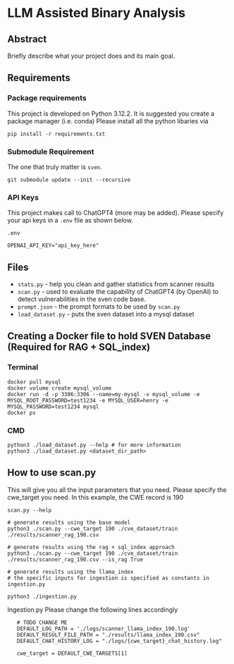 # LLM Assisted Binary Analysis


## Abstract
Briefly describe what your project does and its main goal.

## Requirements

### Package requirements
This project is developed on Python 3.12.2. 
It is suggested you create a package manager (i.e. conda)
Please install all the python libaries via
```
pip install -r requirements.txt
```

### Submodule Requirement
The one that truly matter is `sven`.
```
git submodule update --init --recursive 
```

### API Keys
This project makes call to ChatGPT4 (more may be added). Please specify your api keys in a `.env` file as shown below.

`.env`
```
OPENAI_API_KEY="api_key_here"
```

## Files
- `stats.py` - help you clean and gather statistics from scanner results
- `scan.py` - used to evaluate the capability of ChatGPT4 (by OpenAI) to detect vulnerabilities in the sven code base.
- `prompt.json` - the prompt formats to be used by `scan.py`
- `load_dataset.py` - puts the sven dataset into a mysql dataset

## Creating a Docker file to hold SVEN Database (Required for RAG + SQL_index)
### Terminal
```
docker pull mysql
docker volume create mysql_volume
docker run -d -p 3306:3306 --name=my-mysql -v mysql_volume -e MYSQL_ROOT_PASSWORD=test1234 -e MYSQL_USER=henry -e MYSQL_PASSWORD=test1234 mysql
docker ps
```

### CMD
```
python3 ./load_dataset.py --help # for more information
python3 ./load_dataset.py <dataset_dir_path>
```

## How to use scan.py

This will give you all the input parameters that you need.
Please specify the cwe_target you need. In this example, the CWE record is 190

```
scan.py --help

# generate results using the base model
python3 ./scan.py --cwe_target 190 ./cve_dataset/train ./results/scanner_rag_190.csv

# generate results using the rag + sql_index approach
python3 ./scan.py --cwe_target 190 ./cve_dataset/train ./results/scanner_rag_190.csv --is_rag True

# generate results using the llama_index
# the specific inputs for ingestion is specified as constants in ingestion.py

python3 ./ingestion.py
 ```

 Ingestion.py
 Please change the following lines accordingly
 ```
    # TODO CHANGE ME
    DEFAULT_LOG_PATH = './logs/scanner_llama_index_190.log'
    DEFAULT_RESULT_FILE_PATH = "./results/llama_index_190.csv"
    DEFAULT_CHAT_HISTORY_LOG = "./logs/{cwe_target}_chat_history.log"

    cwe_target = DEFAULT_CWE_TARGETS[1]
 ```



